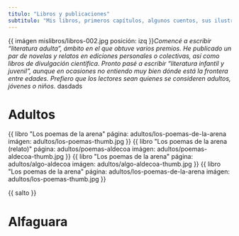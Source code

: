 ```yaml
---
titulo: "Libros y publicaciones"
subtitulo: "Mis libros, primeros capítulos, algunos cuentos, sus ilustraciones, traducciones, entrevistas asociadas, críticas..."
---
```

{{ imágen mislibros/libros-002.jpg posición: izq }}_Comencé a escribir
“literatura adulta”, ámbito en el que obtuve varios premios. He publicado un
par de novelas y relatos en ediciones personales o colectivas, así como
libros de divulgación científica. Pronto pasé a escribir “literatura infantil
y juvenil”, aunque en ocasiones no entiendo muy bien dónde está la frontera
entre edades. Prefiero que los lectores sean quienes se consideren adultos,
jóvenes o niños._
dasdads


# Adultos

{{ libro "Los poemas de la arena"
          página: adultos/los-poemas-de-la-arena
          imágen: adultos/los-poemas-thumb.jpg }}
{{ libro "Los poemas de la arena (relato)"
          página: adultos/poemas-aldecoa
          imágen: adultos/poemas-aldecoa-thumb.jpg }}
{{ libro "Los poemas de la arena"
          página: adultos/algo-aldecoa
          imágen: adultos/algo-aldecoa-thumb.jpg }}
{{ libro "Los poemas de la arena"
          página: adultos/los-poemas-de-la-arena
          imágen: adultos/los-poemas-thumb.jpg }}

{{ salto }}

# Alfaguara
